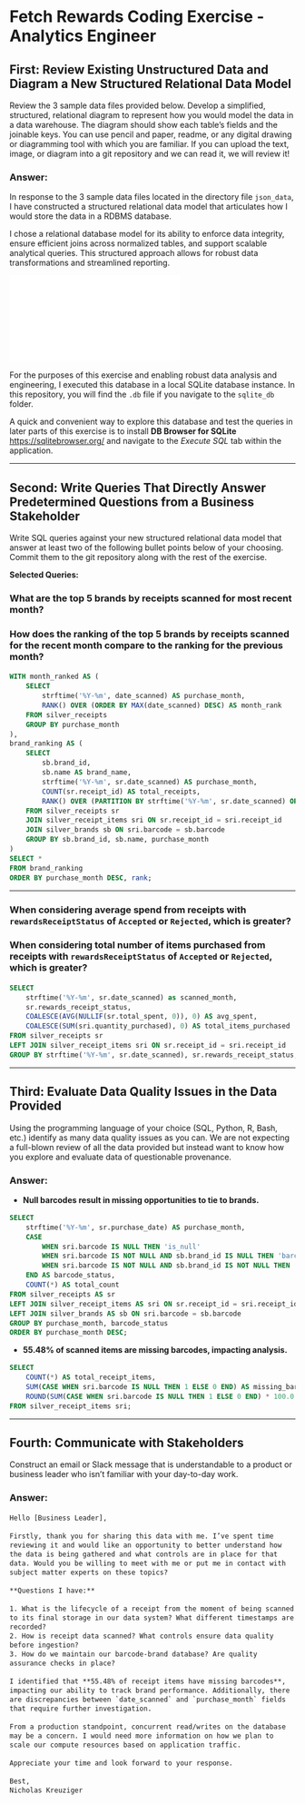 # Fetch Rewards Coding Exercise - Analytics Engineer

## First: Review Existing Unstructured Data and Diagram a New Structured Relational Data Model

Review the 3 sample data files provided below. Develop a simplified, structured, relational diagram to represent how you would model the data in a data warehouse. The diagram should show each table’s fields and the joinable keys. You can use pencil and paper, readme, or any digital drawing or diagramming tool with which you are familiar. If you can upload the text, image, or diagram into a git repository and we can read it, we will review it!

### Answer:

In response to the 3 sample data files located in the directory file `json_data`, I have constructed a structured relational data model that articulates how I would store the data in a RDBMS database.

I chose a relational database model for its ability to enforce data integrity, ensure efficient joins across normalized tables, and support scalable analytical queries. This structured approach allows for robust data transformations and streamlined reporting.

![Alt Text](artifacts/Fetch%20Relational%20Model%20.pdf)

For the purposes of this exercise and enabling robust data analysis and engineering, I executed this database in a local SQLite database instance. In this repository, you will find the `.db` file if you navigate to the `sqlite_db` folder.

A quick and convenient way to explore this database and test the queries in later parts of this exercise is to install **DB Browser for SQLite** https://sqlitebrowser.org/ and navigate to the *Execute SQL* tab within the application.

---

## Second: Write Queries That Directly Answer Predetermined Questions from a Business Stakeholder

Write SQL queries against your new structured relational data model that answer at least two of the following bullet points below of your choosing. Commit them to the git repository along with the rest of the exercise.

**Selected Queries:**

### What are the top 5 brands by receipts scanned for most recent month?
### How does the ranking of the top 5 brands by receipts scanned for the recent month compare to the ranking for the previous month?

```sql
WITH month_ranked AS (
    SELECT 
        strftime('%Y-%m', date_scanned) AS purchase_month,
        RANK() OVER (ORDER BY MAX(date_scanned) DESC) AS month_rank
    FROM silver_receipts
    GROUP BY purchase_month
),
brand_ranking AS (
    SELECT 
        sb.brand_id,
        sb.name AS brand_name,
        strftime('%Y-%m', sr.date_scanned) AS purchase_month,
        COUNT(sr.receipt_id) AS total_receipts,
        RANK() OVER (PARTITION BY strftime('%Y-%m', sr.date_scanned) ORDER BY COUNT(sr.receipt_id) DESC) AS rank
    FROM silver_receipts sr
    JOIN silver_receipt_items sri ON sr.receipt_id = sri.receipt_id
    JOIN silver_brands sb ON sri.barcode = sb.barcode
    GROUP BY sb.brand_id, sb.name, purchase_month
)
SELECT * 
FROM brand_ranking
ORDER BY purchase_month DESC, rank;
```

---

### When considering average spend from receipts with `rewardsReceiptStatus` of `Accepted` or `Rejected`, which is greater?
### When considering total number of items purchased from receipts with `rewardsReceiptStatus` of `Accepted` or `Rejected`, which is greater?

```sql
SELECT 
    strftime('%Y-%m', sr.date_scanned) as scanned_month,
    sr.rewards_receipt_status,
    COALESCE(AVG(NULLIF(sr.total_spent, 0)), 0) AS avg_spent, 
    COALESCE(SUM(sri.quantity_purchased), 0) AS total_items_purchased
FROM silver_receipts sr
LEFT JOIN silver_receipt_items sri ON sr.receipt_id = sri.receipt_id
GROUP BY strftime('%Y-%m', sr.date_scanned), sr.rewards_receipt_status;
```

---

## Third: Evaluate Data Quality Issues in the Data Provided

Using the programming language of your choice (SQL, Python, R, Bash, etc.) identify as many data quality issues as you can. We are not expecting a full-blown review of all the data provided but instead want to know how you explore and evaluate data of questionable provenance.

### Answer:

- **Null barcodes result in missing opportunities to tie to brands.**

```sql
SELECT
    strftime('%Y-%m', sr.purchase_date) AS purchase_month,
    CASE 
        WHEN sri.barcode IS NULL THEN 'is_null' 
        WHEN sri.barcode IS NOT NULL AND sb.brand_id IS NULL THEN 'barcode_no_brand'
        WHEN sri.barcode IS NOT NULL AND sb.brand_id IS NOT NULL THEN 'barcode_w_brand'
    END AS barcode_status,
    COUNT(*) AS total_count
FROM silver_receipts AS sr
LEFT JOIN silver_receipt_items AS sri ON sr.receipt_id = sri.receipt_id
LEFT JOIN silver_brands AS sb ON sri.barcode = sb.barcode
GROUP BY purchase_month, barcode_status
ORDER BY purchase_month DESC;
```

- **55.48% of scanned items are missing barcodes, impacting analysis.**

```sql
SELECT 
    COUNT(*) AS total_receipt_items,
    SUM(CASE WHEN sri.barcode IS NULL THEN 1 ELSE 0 END) AS missing_barcodes,
    ROUND(SUM(CASE WHEN sri.barcode IS NULL THEN 1 ELSE 0 END) * 100.0 / COUNT(*), 2) AS percent_missing
FROM silver_receipt_items sri;
```

---

## Fourth: Communicate with Stakeholders

Construct an email or Slack message that is understandable to a product or business leader who isn’t familiar with your day-to-day work.

### Answer:

```
Hello [Business Leader],

Firstly, thank you for sharing this data with me. I’ve spent time reviewing it and would like an opportunity to better understand how the data is being gathered and what controls are in place for that data. Would you be willing to meet with me or put me in contact with subject matter experts on these topics?

**Questions I have:**

1. What is the lifecycle of a receipt from the moment of being scanned to its final storage in our data system? What different timestamps are recorded?
2. How is receipt data scanned? What controls ensure data quality before ingestion?
3. How do we maintain our barcode-brand database? Are quality assurance checks in place?

I identified that **55.48% of receipt items have missing barcodes**, impacting our ability to track brand performance. Additionally, there are discrepancies between `date_scanned` and `purchase_month` fields that require further investigation.

From a production standpoint, concurrent read/writes on the database may be a concern. I would need more information on how we plan to scale our compute resources based on application traffic.

Appreciate your time and look forward to your response.

Best,
Nicholas Kreuziger
